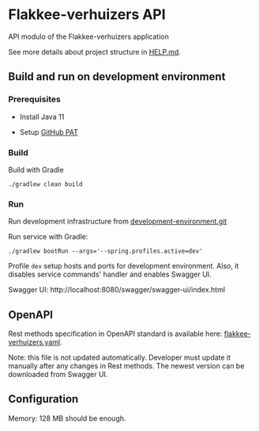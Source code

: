 # Flakkee-verhuizers API

API modulo of the Flakkee-verhuizers application

See more details about project structure in [HELP.md](HELP.md).

## Build and run on development environment

### Prerequisites

- Install Java 11

- Setup [GitHub PAT](https://github.com/SPOXX/docs/blob/master/src/microservices/java.md#setup-development-environment)

### Build

Build with Gradle

```shell
./gradlew clean build
```

### Run

Run development infrastructure from [development-environment.git](https://github.com/SPOXX/development-environment)

Run service with Gradle:
```shell
./gradlew bootRun --args='--spring.profiles.active=dev'
```

Profile `dev` setup hosts and ports for development environment. Also, it disables service commands' handler and enables Swagger UI.

Swagger UI: http://localhost:8080/swagger/swagger-ui/index.html

## OpenAPI

Rest methods specification in OpenAPI standard is available here: [flakkee-verhuizers.yaml](flakkee-verhuizers.yaml).

Note: this file is not updated automatically. Developer must update it manually after any changes in Rest methods.
The newest version can be downloaded from Swagger UI.  

## Configuration

Memory: 128 MB should be enough.
